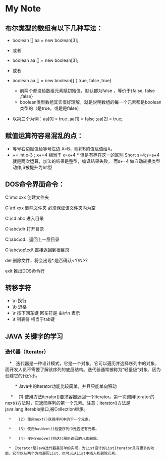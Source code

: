 # My Note

## 布尔类型的数组有以下几种写法：
   * boolean [] aa = new boolean[3];
   * 或者
   * boolean aa [] = new boolean[3];
   * 或者
   * boolean aa [] = new boolean[] { true, false ,true}
      *  前两个都没给数组元素赋初始值，默认都为false ，等价于{false, false ,false}
      *  boolean类型数组其实很好理解，就是说明数组的每一个元素都是boolean类型的（是true，或是是false）
     
   * 以第三个为例：aa[0] = true ;aa[1] = false ;aa[2] = true;

## 赋值运算符容易混乱的点：
   * 等号右边赋值给等号左边 A=B，则将B的值赋值给A。
   * +=  int x-3 ; x+=4 相当于 x=x+4 
         * 但是有存在这一的区别 Short s=4;s=s+4 就是两次运算，加法的结果是整型，编译结果失败，
         而s+=4 做自动转换类型动作,S被提升为Int型

## DOS命令界面命令：
  C:\md xxx  创建文件夹
  
  C:\rd xxx  删除文件夹 必须保证该文件夹内为空
  
  C:\cd abc 进入目录
  
  C:\abc\dir 打开目录
  
  C:\abc\cd.. 返回上一层目录
  
  C:\abc\op\cd\ 直接返回到根目录
  
  del 删除文件，将会出现\*.是否确认<Y/N>?
  
  exit 推出DOS命令行


  ## 转移字符
   * \n 换行
   * \b 退格 
   * \r 按下回车键 回车符是 由\r\n 表示
   * \t 制表符 相当于tab键

## JAVA 关键字的学习
### 迭代器（Iterator）
　*　迭代器是一种设计模式，它是一个对象，它可以遍历并选择序列中的对象，而开发人员不需要了解该序列的底层结构。迭代器通常被称为“轻量级”对象，因为创建它的代价小。 
 
　  　*    Java中的Iterator功能比较简单，并且只能单向移动
    
　    *　  (1) 使用方法iterator()要求容器返回一个Iterator。第一次调用Iterator的next()方法时，它返回序列的第一个元素。注意：iterator()方法是java.lang.Iterable接口,被Collection继承。
     
    　*　　(2) 使用next()获得序列中的下一个元素。
     
    　*　　(3) 使用hasNext()检查序列中是否还有元素。
     
    　*　　(4) 使用remove()将迭代器新返回的元素删除。
     
    　*　Iterator是Java迭代器最简单的实现，为List设计的ListIterator具有更多的功能，它可以从两个方向遍历List，也可以从List中插入和删除元素。
